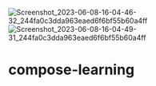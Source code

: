 ![Screenshot_2023-06-08-16-04-46-32_244fa0c3dda963eaed6f6bf55b60a4ff](https://github.com/fadliumrah/compose-learning/assets/84912914/91f90323-e841-413f-892b-2d2c628574f3)
![Screenshot_2023-06-08-16-04-49-31_244fa0c3dda963eaed6f6bf55b60a4ff](https://github.com/fadliumrah/compose-learning/assets/84912914/e6bc6caa-c25a-4702-be22-11c73a7e9f61)


# compose-learning
